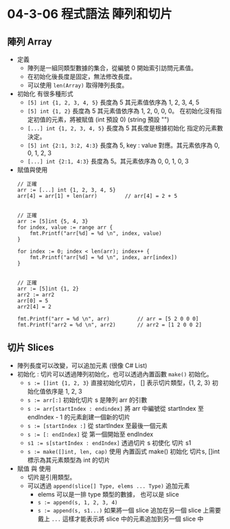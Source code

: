 # 04-3-06 程式語法 陣列和切片

## 陣列 Array

* 定義
	* 陣列是一組同類型數據的集合，從編號 0 開始索引訪問元素值。
	* 在初始化後長度是固定，無法修改長度。
	* 可以使用 `len(Array)` 取得陣列長度。
* 初始化 有很多種形式
	* `[5] int {1, 2, 3, 4, 5}` 長度為 5 其元素值依序為 1, 2, 3, 4, 5
	* `[5] int {1, 2}` 長度為 5 其元素值依序為 1, 2, 0, 0, 0。 在初始化沒有指定初值的元素，將被賦值 (int 預設 0) (string 預設 "")
	* `[...] int {1, 2, 3, 4, 5}` 長度為 5 其長度是根據初始化 指定的元素數決定。
	* `[5] int {2:1, 3:2, 4:3}` 長度為 5, key : value 對應。其元素依序為 0, 0, 1, 2, 3
	* `[...] int {2:1, 4:3}` 長度為 5。其元素依序為 0, 0, 1, 0, 3
* 賦值與使用
	```
	// 正確
	arr := [...] int {1, 2, 3, 4, 5}
	arr[4] = arr[1] + len(arr)         // arr[4] = 2 + 5


	// 正確
	arr := [5]int {5, 4, 3}
	for index, value := range arr {
		fmt.Printf("arr[%d] = %d \n", index, value)
	}

	for index := 0; index < len(arr); index++ {
		fmt.Printf("arr[%d] = %d \n", index, arr[index])
	}


	// 正確
	arr := [5]int {1, 2}
	arr2 := arr2
	arr[0] = 5
	arr2[4] = 2

	fmt.Printf("arr = %d \n", arr)         // arr = [5 2 0 0 0]
	fmt.Printf("arr2 = %d \n", arr2)       // arr2 = [1 2 0 0 2]
	```

## 切片 Slices

* 陣列長度可以改變，可以追加元素 (很像 C# List)
* 初始化 : 切片可以透過陣列初始化，也可以透過內置函數 `make()` 初始化。
	* `s := []int {1, 2, 3}` 直接初始化切片， [] 表示切片類型，{1, 2, 3} 初始化值依序是 1, 2, 3
	* `s := arr[:]` 初始化切片 s 是陣列 arr 的引數
	* `s := arr[startIndex : endindex]` 將 arr 中編號從 startIndex 至 endIndex - 1 的元素創建一個新的切片 
	* `s := [startIndex :]` 從 startIndex 至最後一個元素 
	* `s := [: endIndex]` 從 第一個開始至 endIndex
	* `s1 := s[startIndex : endIndex]` 透過切片 s 初使化 切片 s1
	* `s := make([]int, len, cap)` 使用 內置函式 make() 初始化 切片s, []int 標示為其元素類型為 int 的切片
* 賦值 與 使用
	* 切片是引用類型。
	* 可以透過 `append(slice[] Type, elems ... Type)` 追加元素
		* elems 可以是一排 type 類型的數據， 也可以是 slice
		* `s := append(s, 1, 2, 3, 4)`
		* `s := append(s, s1...)` 如果將一個 slice 追加在另一個 slice 上需要戴上 `...` 這樣才能表示將 slice 中的元素追加到另一個 slice 中